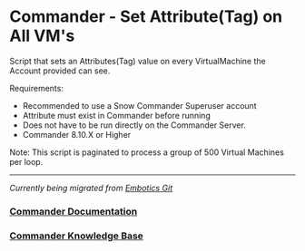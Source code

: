 # Commander - Set Attribute(Tag) on All VM's

 Script that sets an Attributes(Tag) value on every VirtualMachine the Account provided can see. 
 
Requirements:
* Recommended to use a Snow Commander Superuser account 
* Attribute must exist in Commander before running 
* Does not have to be run directly on the Commander Server. 
* Commander 8.10.X or Higher 

Note: This script is paginated to process a group of 500 Virtual Machines per loop. 

____

*Currently being migrated from [Embotics Git](https://github.com/Embotics)*

### [Commander Documentation](https://docs.snowsoftware.com/commander/index.htm)

### [Commander Knowledge Base](https://community.snowsoftware.com/s/topic/0TO1r000000E5srGAC/commander?tabset-056aa=2)
